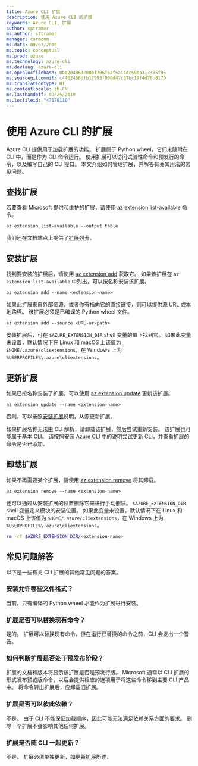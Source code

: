 ```yaml
---
title: Azure CLI 扩展
description: 使用 Azure CLI 的扩展
keywords: Azure CLI, 扩展
author: sptramer
ms.author: sttramer
manager: carmonm
ms.date: 09/07/2018
ms.topic: conceptual
ms.prod: azure
ms.technology: azure-cli
ms.devlang: azure-cli
ms.openlocfilehash: 0ba204063c00bf706f6af5a14dc59ba317385f95
ms.sourcegitcommit: c4462456dfb17993f098d47c37bc19f4d78b8179
ms.translationtype: HT
ms.contentlocale: zh-CN
ms.lasthandoff: 09/25/2018
ms.locfileid: "47178110"
---
```

# <a name="use-extensions-with-azure-cli"></a>使用 Azure CLI 的扩展 

Azure CLI 提供用于加载扩展的功能。 扩展属于 Python wheel，它们未随附在 CLI 中，而是作为 CLI 命令运行。
使用扩展可以访问试验性命令和预发行的命令，以及编写自己的 CLI 接口。 本文介绍如何管理扩展，并解答有关其用法的常见问题。

## <a name="find-extensions"></a>查找扩展

若要查看 Microsoft 提供和维护的扩展，请使用 [az extension list-available](/cli/azure/extension#az-extension-list-available) 命令。

```azurecli-interactive
az extension list-available --output table
```

我们还在文档站点上提供了[扩展列表](azure-cli-extensions-list.md)。

## <a name="install-extensions"></a>安装扩展

找到要安装的扩展后，请使用 [az extension add](https://docs.microsoft.com/cli/azure/extension#az-extension-add) 获取它。 如果该扩展在 `az extension list-available` 中列出，可以按名称安装该扩展。

```azurecli-interactive
az extension add --name <extension-name>
```

如果此扩展来自外部资源，或者你有指向它的直接链接，则可以提供源 URL 或本地路径。 该扩展必须是已编译的 Python wheel 文件。

```azurecli-interactive
az extension add --source <URL-or-path>
```

安装扩展后，可在 `$AZURE_EXTENSION_DIR` shell 变量的值下找到它。 如果此变量未设置，默认情况下在 Linux 和 macOS 上该值为 `$HOME/.azure/cliextensions`，在 Windows 上为 `%USERPROFILE%\.azure\cliextensions`。

## <a name="update-extensions"></a>更新扩展

如果已按名称安装了扩展，可以使用 [az extension update](https://docs.microsoft.com/cli/azure/extension#az-extension-update) 更新该扩展。

```azurecli-interactive
az extension update --name <extension-name>
```

否则，可以按照[安装扩展](#install-extensions)说明，从源更新扩展。

如果扩展名称无法由 CLI 解析，请卸载该扩展，然后尝试重新安装。 该扩展也可能属于基本 CLI。
请按照[安装 Azure CLI](install-azure-cli.md) 中的说明尝试更新 CLI，并查看扩展的命令是否已添加。

## <a name="uninstall-extensions"></a>卸载扩展

如果不再需要某个扩展，请使用 [az extension remove](https://docs.microsoft.com/cli/azure/extension#az-extension-remove) 将其卸载。

```azurecli-interactive
az extension remove --name <extension-name>
```

还可以通过从安装扩展的位置删除它来进行手动删除。 `$AZURE_EXTENSION_DIR` shell 变量定义模块的安装位置。
如果此变量未设置，默认情况下在 Linux 和 macOS 上该值为 `$HOME/.azure/cliextensions`，在 Windows 上为 `%USERPROFILE%\.azure\cliextensions`。

```bash
rm -rf $AZURE_EXTENSION_DIR/<extension-name>
```

## <a name="faq"></a>常见问题解答

以下是一些有关 CLI 扩展的其他常见问题的答案。

### <a name="what-file-formats-are-allowed-for-installation"></a>安装允许哪些文件格式？

当前，只有编译的 Python wheel 才能作为扩展进行安装。

### <a name="can-extensions-replace-existing-commands"></a>扩展是否可以替换现有命令？

是的。 扩展可以替换现有命令，但在运行已替换的命令之前，CLI 会发出一个警告。

### <a name="how-can-i-tell-if-an-extension-is-in-pre-release"></a>如何判断扩展是否处于预发布阶段？

扩展的文档和版本将显示该扩展是否是预发行版。 Microsoft 通常以 CLI 扩展的形式发布预览版命令，以后会提供相应的选项用于将这些命令移到主要 CLI 产品中。 将命令转出扩展后，应卸载旧扩展。 

### <a name="can-extensions-depend-upon-each-other"></a>扩展是否可以彼此依赖？

不是。 由于 CLI 不能保证加载顺序，因此可能无法满足依赖关系方面的要求。 删除一个扩展不会影响其他任何扩展。

### <a name="are-extensions-updated-along-with-the-cli"></a>扩展是否随 CLI 一起更新？

不是。 扩展必须单独更新，如[更新扩展](#update-extensions)所述。
